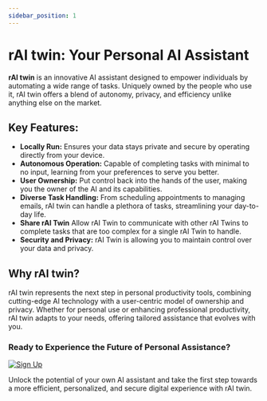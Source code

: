 ```yaml
---
sidebar_position: 1
---
```


# rAI twin: Your Personal AI Assistant

**rAI twin** is an innovative AI assistant designed to empower individuals by automating a wide range of tasks. Uniquely owned by the people who use it, rAI twin offers a blend of autonomy, privacy, and efficiency unlike anything else on the market.

## Key Features:

- **Locally Run:** Ensures your data stays private and secure by operating directly from your device.
- **Autonomous Operation:** Capable of completing tasks with minimal to no input, learning from your preferences to serve you better.
- **User Ownership:** Put control back into the hands of the user, making you the owner of the AI and its capabilities.
- **Diverse Task Handling:** From scheduling appointments to managing emails, rAI twin can handle a plethora of tasks, streamlining your day-to-day life.
- **Share rAI Twin** Allow rAI Twin to communicate with other rAI Twins to complete tasks that are too complex for a single rAI Twin to handle.
- **Security and Privacy:** rAI Twin is allowing you to maintain control over your data and privacy.

## Why rAI twin?

rAI twin represents the next step in personal productivity tools, combining cutting-edge AI technology with a user-centric model of ownership and privacy. Whether for personal use or enhancing professional productivity, rAI twin adapts to your needs, offering tailored assistance that evolves with you.

### Ready to Experience the Future of Personal Assistance?

[![Sign Up](https://img.shields.io/badge/-Sign%20Up-blue?style=for-the-badge)](https://forms.gle/uSyccPyeWKsoe43P8)

Unlock the potential of your own AI assistant and take the first step towards a more efficient, personalized, and secure digital experience with rAI twin.



